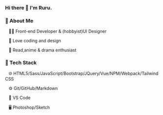 ### Hi there 👋 I'm Ruru.

<h3>🔖 About Me</h3>

&nbsp;&nbsp;&nbsp;👩‍💻   Front-end Developer & (hobbyist)UI Designer

&nbsp;&nbsp;&nbsp;🙌  Love coding and design

&nbsp;&nbsp;&nbsp;📙  Read,anime & drama enthusiast



<h3>🔖 Tech Stack</h3>

&nbsp;&nbsp;&nbsp;🌐  HTML5/Sass/JavaScript/Bootstrap/JQuery/Vue/NPM/Webpack/Tailwind CSS

&nbsp;&nbsp;&nbsp;⚙️  Git/GitHub/Markdown

&nbsp;&nbsp;&nbsp;🔧  VS Code

&nbsp;&nbsp;&nbsp;🖥  Photoshop/Sketch

